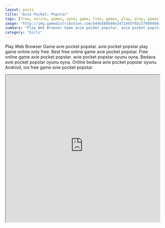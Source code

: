 ```yaml
---
layout: posts
title: "Avie Pocket: Popstar"
tags: [free, online, games, oyna, game, free, games, play, play, games]
image: "http://img.gamedistribution.com/b44b589b44e24714b5f93c57899408aa.jpg"
summary: "Play Web Browser Game avie pocket popstar. avie pocket popstar play game online only free. Best free online game avie pocket popstar. Free online game avie pocket popstar. avie pocket popstar oyunu oyna. Bedava avie pocket popstar oyunu oyna. Online bedava avie pocket popstar oyunu. Android, ios free game avie pocket popstar."
category: "Girls"
---
```


Play Web Browser Game avie pocket popstar. avie pocket popstar play game online only free. Best free online game avie pocket popstar. Free online game avie pocket popstar. avie pocket popstar oyunu oyna. Bedava avie pocket popstar oyunu oyna. Online bedava avie pocket popstar oyunu. Android, ios free game avie pocket popstar.

<iframe width="100%" height="480px;" src="http://html5.gamedistribution.com/b44b589b44e24714b5f93c57899408aa/"></iframe>